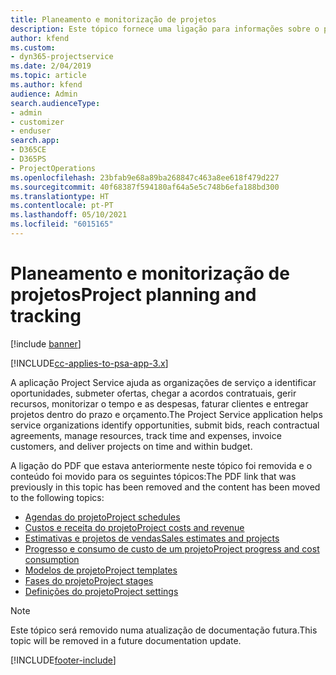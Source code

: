 ```yaml
---
title: Planeamento e monitorização de projetos
description: Este tópico fornece uma ligação para informações sobre o planeamento e a monitorização no Project Service Automation.
author: kfend
ms.custom:
- dyn365-projectservice
ms.date: 2/04/2019
ms.topic: article
ms.author: kfend
audience: Admin
search.audienceType:
- admin
- customizer
- enduser
search.app:
- D365CE
- D365PS
- ProjectOperations
ms.openlocfilehash: 23bfab9e68a89ba268847c463a8ee618f479d227
ms.sourcegitcommit: 40f68387f594180af64a5e5c748b6efa188bd300
ms.translationtype: HT
ms.contentlocale: pt-PT
ms.lasthandoff: 05/10/2021
ms.locfileid: "6015165"
---
```

# <a name="project-planning-and-tracking"></a><span data-ttu-id="d9b67-103">Planeamento e monitorização de projetos</span><span class="sxs-lookup"><span data-stu-id="d9b67-103">Project planning and tracking</span></span>

[!include [banner](../../includes/psa-now-project-operations.md)]

[!INCLUDE[cc-applies-to-psa-app-3.x](../../includes/cc-applies-to-psa-app-3x.md)]

<span data-ttu-id="d9b67-104">A aplicação Project Service ajuda as organizações de serviço a identificar oportunidades, submeter ofertas, chegar a acordos contratuais, gerir recursos, monitorizar o tempo e as despesas, faturar clientes e entregar projetos dentro do prazo e orçamento.</span><span class="sxs-lookup"><span data-stu-id="d9b67-104">The Project Service application helps service organizations identify opportunities, submit bids, reach contractual agreements, manage resources, track time and expenses, invoice customers, and deliver projects on time and within budget.</span></span> 

<span data-ttu-id="d9b67-105">A ligação do PDF que estava anteriormente neste tópico foi removida e o conteúdo foi movido para os seguintes tópicos:</span><span class="sxs-lookup"><span data-stu-id="d9b67-105">The PDF link that was previously in this topic has been removed and the content has been moved to the following topics:</span></span>

- [<span data-ttu-id="d9b67-106">Agendas do projeto</span><span class="sxs-lookup"><span data-stu-id="d9b67-106">Project schedules</span></span>](../project-creating.md)
- [<span data-ttu-id="d9b67-107">Custos e receita do projeto</span><span class="sxs-lookup"><span data-stu-id="d9b67-107">Project costs and revenue</span></span>](../project-estimating.md)
- [<span data-ttu-id="d9b67-108">Estimativas e projetos de vendas</span><span class="sxs-lookup"><span data-stu-id="d9b67-108">Sales estimates and projects</span></span>](../project-leveraging.md)
- [<span data-ttu-id="d9b67-109">Progresso e consumo de custo de um projeto</span><span class="sxs-lookup"><span data-stu-id="d9b67-109">Project progress and cost consumption</span></span>](../project-tracking.md)
- [<span data-ttu-id="d9b67-110">Modelos de projeto</span><span class="sxs-lookup"><span data-stu-id="d9b67-110">Project templates</span></span>](../project-templates.md)
- [<span data-ttu-id="d9b67-111">Fases do projeto</span><span class="sxs-lookup"><span data-stu-id="d9b67-111">Project stages</span></span>](../project-stages.md)
- [<span data-ttu-id="d9b67-112">Definições do projeto</span><span class="sxs-lookup"><span data-stu-id="d9b67-112">Project settings</span></span>](../project-settings.md)

> [!NOTE]
> <span data-ttu-id="d9b67-113">Este tópico será removido numa atualização de documentação futura.</span><span class="sxs-lookup"><span data-stu-id="d9b67-113">This topic will be removed in a future documentation update.</span></span> 


[!INCLUDE[footer-include](../../includes/footer-banner.md)]